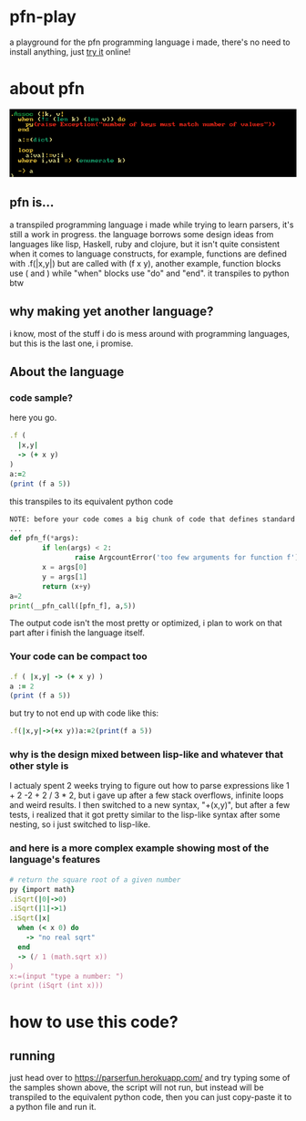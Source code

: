 # pfn-play
a playground for the pfn programming language i made, there's no need to install anything, just [try it](https://parserfun.herokuapp.com/) online!
# about pfn
![](https://github.com/TsukiGva2/pfn/blob/17418d6471f37c9a8c25124e5d54465024955a6b/img/assoc.png)
## pfn is...
a transpiled programming language i made while trying to learn parsers, it's still a work in progress.
the language borrows some design ideas from languages like lisp, Haskell, ruby and clojure, but it isn't quite consistent when it comes to language constructs,  for example, functions are defined with .f(|x,y|) but are called with (f x y), another example, function blocks use ( and ) while "when" blocks use "do" and "end".
it transpiles to python btw
## why making yet another language?
i know, most of the stuff i do is mess around with
programming languages, but this is the last one, i
promise.
## About the language
### code sample?
here you go.
```ruby
.f (
  |x,y|
  -> (+ x y)
)
a:=2
(print (f a 5))
```
this transpiles to its equivalent python code
```py
NOTE: before your code comes a big chunk of code that defines standard functions and utilities like __pfn_call
...
def pfn_f(*args):
        if len(args) < 2:
                raise ArgcountError('too few arguments for function f')
        x = args[0]
        y = args[1]
        return (x+y)
a=2
print(__pfn_call([pfn_f], a,5))
```
The output code isn't the most pretty or optimized, i plan to work on that part after i finish the language itself.
### Your code can be compact too
```ruby
.f ( |x,y| -> (+ x y) )
a := 2
(print (f a 5))
```
but try to not end up with code like this:
```ruby
.f(|x,y|->(+x y))a:=2(print(f a 5))
```
### why is the design mixed between lisp-like and whatever that other style is
I actualy spent 2 weeks trying to figure out how to parse expressions like 1 + 2 -2 + 2 / 3 * 2,
but i gave up after a few stack overflows, infinite loops and weird results.
I then switched to a new syntax, "+(x,y)", but after a few tests, i realized that it got pretty similar to the lisp-like syntax after some nesting, so i just switched to lisp-like.
### and here is a more complex example showing most of the language's features
```ruby
# return the square root of a given number
py {import math}
.iSqrt(|0|->0)
.iSqrt(|1|->1)
.iSqrt(|x|
  when (< x 0) do
    -> "no real sqrt"
  end 
  -> (/ 1 (math.sqrt x))
)
x:=(input "type a number: ")
(print (iSqrt (int x)))
```
# how to use this code?

## running

just head over to https://parserfun.herokuapp.com/ and try typing some of the samples shown above,
the script will not run, but instead will be transpiled to the equivalent python code, then you can just copy-paste it to
a python file and run it.
